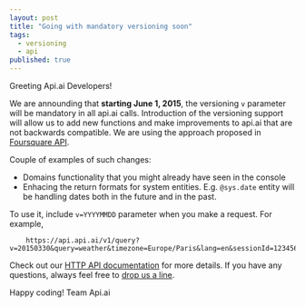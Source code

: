 ```yaml
---
layout: post
title: "Going with mandatory versioning soon"
tags: 
  - versioning
  - api
published: true
---
```


Greeting Api.ai Developers!

We are announding that **starting June 1, 2015**, the versioning ```v``` parameter will be mandatory in all api.ai calls. 
Introduction of the versioning support will allow us to add new functions and make improvements to api.ai that are not backwards compatible. We are using the approach proposed in [Foursquare API](https://developer.foursquare.com/overview/versioning).

Couple of examples of such changes:
- Domains functionality that you might already have seen in the console
- Enhacing the return formats for system entities. E.g. ```@sys.date``` entity will be handling dates both in the future and in the past.

To use it, include ```v=YYYYMMDD``` parameter when you make a request. For example, 
```
	https://api.api.ai/v1/query?v=20150330&query=weather&timezone=Europe/Paris&lang=en&sessionId=1234567890
```
Check out our [HTTP API documentation](http://api.ai/docs/reference/#versioning) for more details.
If you have any questions, always feel free to <a href='&#109;&#97;il&#116;&#111;&#58;&#115;u&#37;7&#48;p%6Frt&#64;a%7&#48;&#105;&#46;%61i'>drop us a line</a>.

Happy coding!
Team Api.ai
